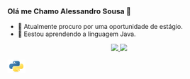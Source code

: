 ### Olá me Chamo Alessandro Sousa 👋

- 🔭 Atualmente procuro por uma oportunidade de estágio.
- 🌱 Eestou aprendendo a linguagem Java.

<div align="center">
  <a href="https://github.com/Alessandro-Nsousa">
  <img height="180em" src="https://github-readme-stats.vercel.app/api?username=Alessandro-Nsousa&show_icons=true&theme=tokyonight&include_all_commits=true&count_private=true"/>
  <img height="180em" src="https://github-readme-stats.vercel.app/api/top-langs/?username=Alessandro-Nsousa&layout=compact&langs_count=7&theme=tokyonight"/>
</div>
<div style="display: inline_block"><br>
  
  <img align="center" alt="Rafa-Python" height="30" width="40" src="https://raw.githubusercontent.com/devicons/devicon/master/icons/python/python-original.svg">
  
</div>
